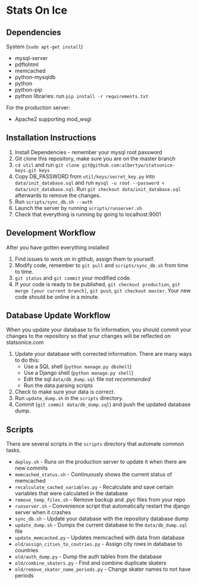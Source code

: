 Stats On Ice
==========

Dependencies
------------
System (`sudo apt-get install`)
- mysql-server
- pdftohtml
- memcached
- python-mysqldb
- python
- python-pip
- python libraries: run `pip install -r requirements.txt`

For the production server:
- Apache2 supporting mod\_wsgi

Installation Instructions
-------------------------

1.  Install Dependencies - remember your mysql root password
2.  Git clone this repository, make sure you are on the master branch
3.  `cd util` and run `git clone git@github.com:albertyw/statsonice-keys.git keys`
4.  Copy DB\_PASSWORD from `util/keys/secret_key.py` into `data/init_database.sql`
    and run `mysql -u root --password < data/init_database.sql`.  Run
    `git checkout data/init_database.sql` afterwards to remove the changes.
5.  Run `scripts/sync_db.sh --auth`
6.  Launch the server by running `scripts/runserver.sh`
7.  Check that everything is running by going to localhost:9001

Development Workflow
--------------------
After you have gotten everything installed

1.  Find issues to work on in github, assign them to yourself.
2.  Modify code, remember to `git pull` and `scripts/sync_db.sh` from time to time.
3.  `git status` and `git commit` your modified code.
4.  If your code is ready to be published, `git checkout production`,
`git merge [your current branch]`, `git push`, `git checkout master`.  Your new
code should be online in a minute.

Database Update Workflow
------------------------
When you update your database to fix information, you should commit your changes
to the repository so that your changes will be reflected on statsonice.com

1.  Update your database with corrected information.  There are many ways to
do this:
    - Use a SQL shell (`python manage.py dbshell`)
    - Use a Django shell (`python manage.py shell`)
    - Edit the sql `data/db_dump.sql` file *not recommended*
    - Run the data parsing scripts
2.  Check to make sure your data is correct.
3.  Run `update_dump.sh` in the `scripts` directory.
4.  Commit (`git commit data/db_dump.sql`) and push the updated database dump.

Scripts
-------
There are several scripts in the `scripts` directory that automate common tasks.
- `deploy.sh` - Runs on the production server to update it when there are new commits
- `memcached_status.sh` - Continuously shows the current status of memcached
- `recalculate_cached_variables.py` - Recalculate and save certain variables that
were calculated in the database
- `remove_temp_files.sh` - Remove backup and .pyc files from your repo
- `runserver.sh` - Convenience script that automatically restart the django server when
it crashes
- `sync_db.sh` - Update your database with the repository database dump
- `update_dump.sh` - Dumps the current database to the `data/db_dump.sql` file
- `update_memcached.py` - Updates memcached with data from database
- `old/assign_cities_to_coutries.py` - Assign city rows in database to countries
- `old/auth_dump.py` - Dump the auth tables from the database
- `old/combine_skaters.py` - Find and combine duplicate skaters
- `old/remove_skater_name_periods.py` - Change skater names to not have periods


